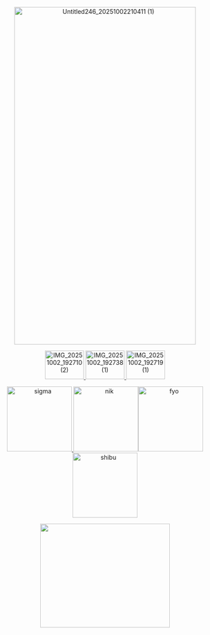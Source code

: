 <br></br>
<p align="center"><img width="420" height="780" alt="Untitled246_20251002210411 (1)" src="https://github.com/user-attachments/assets/a75d8d21-5dad-438e-8b48-ec2249447f92" /></p><p align="center">
<a href="https://sigmatsura.straw.page/"><img width="90" height="66" alt="IMG_20251002_192710 (2)" src="https://github.com/user-attachments/assets/7dc8ed52-9aef-42f3-9d88-d96a1e81e3de" />
</a><a href="https://sigmatsura.atabook.org/"><img width="90" height="66" alt="IMG_20251002_192738 (1)" src="https://github.com/user-attachments/assets/4aa5700b-549f-4227-8db0-497e8ae25dca" />
</a><a href="https://en.pronouns.page/@sigmatsura"><img width="90" height="66" alt="IMG_20251002_192719 (1)" src="https://github.com/user-attachments/assets/1965e53c-b611-4e6c-8032-717ad5aa4e6c" />
<p align="center"><a href="https://github.com/amnesia-was-her-name"><img width="150" height="150" alt="sigma" src="https://github.com/user-attachments/assets/5fdfdfaa-d29e-40da-9b37-84a834cf2c7b" />
</a><a href="https://github.com/obsteshun"><img width="150" height="150" alt="nik" src="https://github.com/user-attachments/assets/c7c21489-b9cb-4a1d-b4dd-134c83ac780d" /></a><a href="https://github.com/in-my-mouth"><img width="150" height="150" alt="fyo" src="https://github.com/user-attachments/assets/397ead72-61fc-42c0-bd96-bbbad99849f2" /></a><a href="https://github.com/shibufyo"><img width="150" height="150" alt="shibu" src="https://github.com/user-attachments/assets/aa35ac28-caed-44b5-bcc1-ada4e0b8dff0" /></a></p>

</a> <p align="center"><img src="https://github.com/user-attachments/assets/21b9a741-5151-4d7b-9235-55d83df8d81d" width="300" height="240">  </p>
</a></p>

</p>


